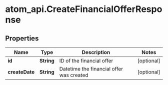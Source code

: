 # atom_api.CreateFinancialOfferResponse

## Properties
Name | Type | Description | Notes
------------ | ------------- | ------------- | -------------
**id** | **String** | ID of the financial offer | [optional] 
**createDate** | **String** | Datetime the financial offer was created | [optional] 


